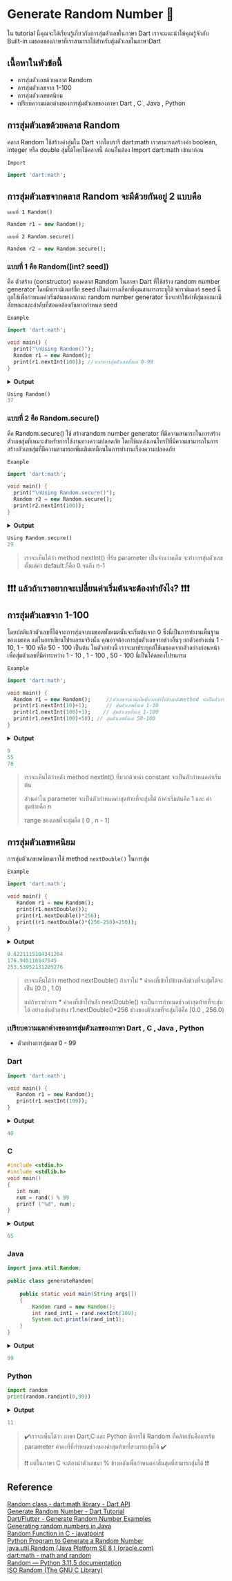 # Generate Random Number 🤡
ใน tutorial นี้คุณจะได้เรียนรู้เกี่ยวกับการสุ่มตัวเลขในภาษา Dart เราจะแนะนำให้คุณรู้จักกับ Built-in เมธอดของภาษาที่เราสามารถใช้สำหรับสุ่มตัวเลขในภาษาDart 

## เนื้อหาในหัวข้อนี้ ##
- การสุ่มตัวเลขด้วยคลาส Random
- การสุ่มตัวเลขจาก 1-100
- การสุ่มตัวเลขทศนิยม
- เปรียบความแตกต่างของการสุ่มตัวเลขของภาษา Dart , C , Java , Python

 ## การสุ่มตัวเลขด้วยคลาส Random
 คลาส Random ใช้สร้างค่าสุ่มใน Dart จากไลบรารี dart:math เราสามารถสร้างค่า boolean, integer หรือ double สุ่มได้โดยใช้คลาสนี้ ก่อนอื่นต้อง Import dart:math เข้ามาก่อน
 
`Import`
 ```dart    
import 'dart:math';
```

## การสุ่มตัวเลขจากคลาส Random จะมีด้วยกันอยู่ 2 แบบคือ

`แบบที่ 1 Random()`
 ```dart    
Random r1 = new Random();
```
`แบบที่ 2 Random.secure()`
 ```dart    
Random r2 = new Random.secure();
```

### แบบที่ 1 คือ Random([int? seed]) ###
   คือ ตัวสร้าง (constructor) ของคลาส Random ในภาษา Dart ที่ใช้สร้าง random number generator โดยมีพารามิเตอร์ชื่อ seed เป็นค่าทางเลือกที่คุณสามารถระบุได้ พารามิเตอร์ seed นี้ถูกใช้เพื่อกำหนดค่าเริ่มต้นของสถานะ random number generator ซึ่งจะทำให้ค่าที่สุ่มออกมามีลักษณะและลำดับที่สอดคล้องกันหากกำหนด seed

`Example`
 ```dart    
import 'dart:math';

void main() {
   print("\nUsing Random()");
   Random r1 = new Random();
   print(r1.nextInt(100)); //จะทำการสุ่มตััวเลขตั้งแต่ 0-99
}
```
<details>
  <summary><strong>Output</strong></summary>
</details>

```dart  
Using Random()
37
```
   ### แบบที่ 2 คือ Random.secure() 
 คือ Random.secure() ใช้ สร้างrandom number generator ที่มีความสามารถในการสร้างตัวเลขสุ่มที่เหมาะสำหรับการใช้งานทางความปลอดภัย โดยใช้แหล่งเอนโทรปีที่มีความสามารถในการสร้างตัวเลขสุ่มที่มีความสามารถเพิ่มเติมเหมือนในการทำงานเรื่องความปลอดภัย

 `Example`
 ```dart    
import 'dart:math';

void main() {
   print("\nUsing Random.secure()");
   Random r2 = new Random.secure();
   print(r2.nextInt(100));
}
```
<details>
  <summary><strong>Output</strong></summary>
</details>

```dart  
Using Random.secure()
29
```
> เราจะเห็นได้ว่า method nextInt() ที่รับ parameter เป็นจำนวนเต็ม จะทำการสุ่มตัวเลข ตั้งแต่ค่า default ก็คือ 0 จนถึง n-1
>
 ## ❗❗❗ แล้วถ้าเราอยากจะเปลี่ยนค่าเริ่มต้นจะต้องทำยังไง? ❗❗❗ 
 ## การสุ่มตัวเลขจาก 1-100
  โดยปกติแล้วตัวเลขที่ได้จากการสุ่มจากเมธอดทั้งหมดนั้นจะเริ่มต้นจาก 0 ซึ่งนี่เป็นการทำงานพื้นฐานของเมธอด แต่ในการเขียนโปรแกรมจริงนั้น คุณอาจต้องการสุ่มตัวเลขจากช่วงอื่นๆ ยกตัวอย่างเช่น 1 - 10, 1 - 100 หรือ 50 - 100 เป็นต้น ในตัวอย่างนี้ เราจะมาประยุกต์ใช้เมธอดจากตัวอย่างก่อนหน้าเพื่อสุ่มตัวเลขที่มีค่าระหว่าง 1 - 10 , 1 - 100 , 50 - 100   นี่เป็นโค้ดของโปรแกรม
  
 `Example`
 ```dart    
import 'dart:math';

void main() {
   Random r1 = new Random();     //ตัวเลขจำนวนเต็มที่บวกเข้าไปข้างหลังmethod จะเป็นตัวกำหนดค่าเริ่มต้น
   print(r1.nextInt(10)+1);      // สุ่มตัวเลขตั้งแต่ 1-10
   print(r1.nextInt(100)+1);    // สุ่มตัวเลขตั้งแต่ 1-100
   print(r1.nextInt(100)+50); // สุ่มตัวเลขตั้งแต่ 50-100
}
```
<details>
  <summary><strong>Output</strong></summary>
</details>

```dart  
9
55
78
```
> เราจะเห็นได้ว่าหลัง method nextInt() ที่บวกด้วยค่า constant จะเป็นตัวกำหนดค่าเริ่มต้น
> 
> ส่วนค่าใน parameter จะเป็นตัวกำหนดค่าสุดท้ายที่จะสุ่มได้ ถ้าค่าเริ่มต้นคือ 1 และ ค่าสุดท้ายคือ n
>
> range ของเลขที่จะสุ่มคือ [ 0 , n - 1]

## การสุ่มตัวเลขทศนิยม
   การสุ่มตัวเลขทศนิยมเราใช้ method `nextDouble()` ในการสุ่ม

`Example`
```dart    
import 'dart:math';

void main() {
   Random r1 = new Random();
   print(r1.nextDouble()); 
   print(r1.nextDouble()*256);
   print((r1.nextDouble()*(256-250)+250));  
}
```
<details>
  <summary><strong>Output</strong></summary>
</details>

```dart  
0.6221115104341204
176.945116547545
253.53952131205276
```

> เราจะเห็นได้ว่า method nextDouble() ถ้าเราไม่ * ค่าคงที่เข้าไปข้างหลังช่วงที่จะสุ่มได้จะเป็น [0.0 , 1.0)
>
> แต่ถ้าเราทำการ * ค่าคงที่เข้าไปหลัง nextDouble() จะเป็นการกำหนดช่วงค่าสุดท้ายที่จะสุ่มได้ 
> อย่างเช่นตัวอย่าง r1.nextDouble()*256 ช่วงของตัวเลขที่จะสุ่มได้คือ [0.0 , 256.0)
### เปรียบความแตกต่างของการสุ่มตัวเลขของภาษา Dart , C , Java , Python

- ตัวอย่างการสุ่มเลข 0 - 99
  
### Dart
```dart    
import 'dart:math';

void main() {
   Random r1 = new Random();
   print(r1.nextInt(100));
}
```

<details>
  <summary><strong>Output</strong></summary>
</details>

```dart    
40
```

### C
```C  
#include <stdio.h>      
#include <stdlib.h>  
void main()  
{     
   int num;  
   num = rand() % 99
   printf ("%d", num);  
}  
```

<details>
  <summary><strong>Output</strong></summary>
</details>

```C   
65
```

### Java
```Java 
import java.util.Random;
   
public class generateRandom{
   
    public static void main(String args[])
    {
        Random rand = new Random();
        int rand_int1 = rand.nextInt(100);
        System.out.println(rand_int1);
    }
}
```

<details>
  <summary><strong>Output</strong></summary>
</details>

```Java  
99
```
### Python
```Python 
import random
print(random.randint(0,99))
```

<details>
  <summary><strong>Output</strong></summary>
</details>

```Python  
11
```

> ✔️เราจะเห็นได้ว่า ภาษา Dart,C และ Python มีการใช้ Random ที่คล้ายกันคือการรับ parameter ค่าคงที่ที่กำหนดช่วงของค่าสุดท้ายที่สามารถสุ่มได้ ✔️
> 
> ❗❗ แต่ในภาษา C จะต้องนำตัวเลขมา % ข้างหลังเพื่อกำหนดค่าสิ้นสุดที่สามารถสุ่มได้ ❗❗


## Reference
[Random class - dart:math library - Dart API](https://api.dart.dev/stable/3.1.0/dart-math/Random-class.html)
<br>
[Generate Random Number - Dart Tutorial](https://dart-tutorial.com/dart-how-to/generate-random-number-in-dart/)
<br>
[Dart/Flutter - Generate Random Number Examples](https://www.woolha.com/tutorials/dart-generate-random-number-examples)
<br>
[Generating random numbers in Java](https://www.geeksforgeeks.org/generating-random-numbers-in-java/)
<br>
[Random Function in C - javatpoint](https://www.javatpoint.com/random-function-in-c#:~:text=In%20the%20C%20programming%20language,need%20to%20implement%20the%20stdlib.)
<br>
[Python Program to Generate a Random Number](https://www.programiz.com/python-programming/examples/random-number)
<br>
[java.util.Random (Java Platform SE 8 ) (oracle.com)](https://docs.oracle.com/javase/8/docs/api/java/util/Random.html)
<br>
[dart:math - math and random](https://dart.dev/guides/libraries/library-tour#math-constants)
<br>
[Random — Python 3.11.5 documentation](https://docs.python.org/3/library/random.html)
<br>
[ISO Random (The GNU C Library)](https://www.gnu.org/software/libc/manual/html_node/ISO-Random.html)
